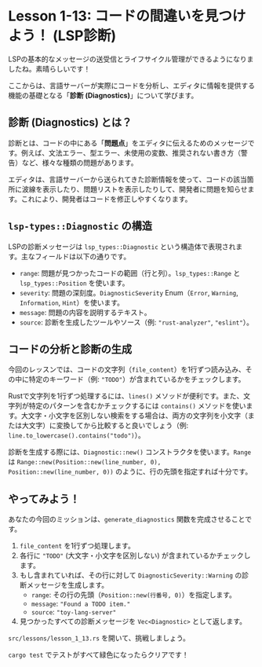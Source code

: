 
# Lesson 1-13: コードの間違いを見つけよう！ (LSP診断)

LSPの基本的なメッセージの送受信とライフサイクル管理ができるようになりましたね。素晴らしいです！

ここからは、言語サーバーが実際にコードを分析し、エディタに情報を提供する機能の基礎となる「**診断 (Diagnostics)**」について学びます。

## 診断 (Diagnostics) とは？

診断とは、コードの中にある「**問題点**」をエディタに伝えるためのメッセージです。例えば、文法エラー、型エラー、未使用の変数、推奨されない書き方（警告）など、様々な種類の問題があります。

エディタは、言語サーバーから送られてきた診断情報を使って、コードの該当箇所に波線を表示したり、問題リストを表示したりして、開発者に問題を知らせます。これにより、開発者はコードを修正しやすくなります。

## `lsp-types::Diagnostic` の構造

LSPの診断メッセージは `lsp_types::Diagnostic` という構造体で表現されます。主なフィールドは以下の通りです。

*   `range`: 問題が見つかったコードの範囲（行と列）。`lsp_types::Range` と `lsp_types::Position` を使います。
*   `severity`: 問題の深刻度。`DiagnosticSeverity` Enum（`Error`, `Warning`, `Information`, `Hint`）を使います。
*   `message`: 問題の内容を説明するテキスト。
*   `source`: 診断を生成したツールやソース（例: `"rust-analyzer"`, `"eslint"`）。

## コードの分析と診断の生成

今回のレッスンでは、コードの文字列（`file_content`）を1行ずつ読み込み、その中に特定のキーワード（例: `"TODO"`）が含まれているかをチェックします。

Rustで文字列を1行ずつ処理するには、`lines()` メソッドが便利です。また、文字列が特定のパターンを含むかチェックするには `contains()` メソッドを使います。大文字・小文字を区別しない検索をする場合は、両方の文字列を小文字（または大文字）に変換してから比較すると良いでしょう（例: `line.to_lowercase().contains("todo")`）。

診断を生成する際には、`Diagnostic::new()` コンストラクタを使います。`Range` は `Range::new(Position::new(line_number, 0), Position::new(line_number, 0))` のように、行の先頭を指定すれば十分です。

## やってみよう！

あなたの今回のミッションは、`generate_diagnostics` 関数を完成させることです。

1.  `file_content` を1行ずつ処理します。
2.  各行に `"TODO"` (大文字・小文字を区別しない) が含まれているかチェックします。
3.  もし含まれていれば、その行に対して `DiagnosticSeverity::Warning` の診断メッセージを生成します。
    *   `range`: その行の先頭（`Position::new(行番号, 0)`）を指定します。
    *   `message`: `"Found a TODO item."`
    *   `source`: `"toy-lang-server"`
4.  見つかったすべての診断メッセージを `Vec<Diagnostic>` として返します。

`src/lessons/lesson_1_13.rs` を開いて、挑戦しましょう。

`cargo test` でテストがすべて緑色になったらクリアです！
